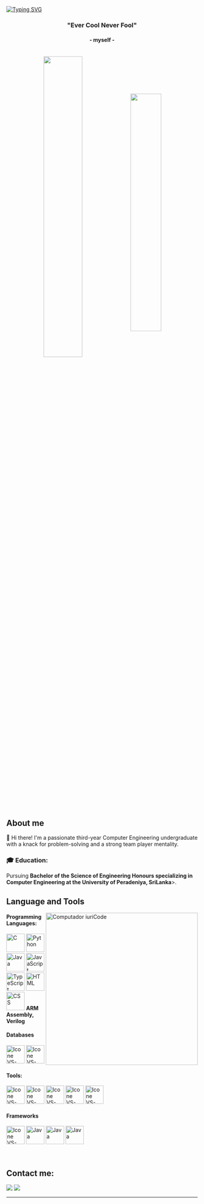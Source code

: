 [![Typing SVG](https://readme-typing-svg.herokuapp.com?color=FF3670&size=35&center=true&vCenter=true&width=1000&lines=Welcome+to+my+GitHub+profile!;I+am+Mohomed+Faseeh;I'm+a+Computer+Engineering+Undergraduate)](https://git.io/typing-svg)

<h3 align="center">"Ever Cool Never Fool"</h3>
<h4 align="center">- myself -</h4>

<br>

<div align="center" style="margin-bottom:200px">
 <img width=45% align="center" src="https://github-readme-stats.vercel.app/api?username=faseehfsh&theme=radical&show_icons=true" />
 <img width=40% align="center" src="https://github-readme-stats.vercel.app/api/top-langs/?username=faseehfsh&layout=compact&theme=radical" />
</div>


<br>

## About me
<p>
  👋 Hi there! I'm a passionate third-year Computer Engineering undergraduate with a knack for problem-solving and a strong team player mentality.
</p>

<h3>🎓 Education:</h3>
<p>
  Pursuing <b>Bachelor of the Science of Engineering Honours specializing in Computer Engineering at the University of Peradeniya, SriLanka</b>></span>.
</p>


## Language and Tools

<img src="https://raw.githubusercontent.com/MicaelliMedeiros/micaellimedeiros/master/image/computer-illustration.png" min-width="400px" max-width="400px" width="400px" align="right" alt="Computador iuriCode">

#### Programming Languages:
 [<img height="48px" width="48px" alt="C" src="https://skillicons.dev/icons?i=c"/>](https://)
 <img height="48px" width="48px" alt="Python" src="https://skillicons.dev/icons?i=python"/>
 <img height="48px" width="48px" alt="Java" src="https://skillicons.dev/icons?i=java"/>
 <img height="48px" width="48px" alt="JavaScript" src="https://skillicons.dev/icons?i=js"/>
 <img height="48px" width="48px" alt="TypeScript" src="https://skillicons.dev/icons?i=typescript"/>
 <img height="48px" width="48px" alt="HTML" src="https://skillicons.dev/icons?i=html"/>
 <img height="48px" width="48px" alt="CSS" src="https://skillicons.dev/icons?i=css"/>
 <b>ARM Assembly, Verilog</b>

#### Databases
 [<img height="48px" width="48px" alt="Icone VS-Code" src="https://skillicons.dev/icons?i=mysql"/>](https://)
 [<img height="48px" width="48px" alt="Icone VS-Code" src="https://skillicons.dev/icons?i=mongodb"/>](https://www.mongodb.com)


#### Tools:

  [<img height="48px" width="48px" alt="Icone VS-Code" src="https://skillicons.dev/icons?i=vscode"/>](https://code.visualstudio.com/)
  [<img height="48px" width="48px" alt="Icone VS-Code" src="https://skillicons.dev/icons?i=github"/>](https://github.com/)
  [<img height="48px" width="48px" alt="Icone VS-Code" src="https://skillicons.dev/icons?i=git"/>](https://git-scm.com/)
  [<img height="48px" width="48px" alt="Icone VS-Code" src="https://skillicons.dev/icons?i=idea"/>](https://intellij.com/)
  [<img height="48px" width="48px" alt="Icone VS-Code" src="https://skillicons.dev/icons?i=pycharm"/>](https://pycharm.com/)

#### Frameworks
 [<img height="48px" width="48px" alt="Icone VS-Code" src="https://skillicons.dev/icons?i=react"/>](https://react.com/)
 <img height="48px" width="48px" alt="Java" src="https://skillicons.dev/icons?i=nodejs"/>
 <img height="48px" width="48px" alt="Java" src="https://skillicons.dev/icons?i=express"/>
 <img height="48px" width="48px" alt="Java" src="https://skillicons.dev/icons?i=androidstudio"/>
 

<br>
<!---  
## Academic Background:

[<img align="left" height="94px" width="94px" alt="Warpnet" src="https://media.licdn.com/dms/image/C4E0BAQG5HFi6nWrpQg/company-logo_200_200/0/1655119369480/grupo_uninter_logo?e=1709164800&v=beta&t=A_gJyj3OZmT1JZNQcxaIJY67jzxMEJMvcpxyq1CwmS0"/>](https://www.uninter.com/)
**Software Engineering Undergraduate** \
[**UNINTER**](https://www.uninter.com/)  • In progress\
Skills: `Agile Methodologies` `Requirements Engineering` `Software Architecture` `Professional Ethics`
`Project Management` `Software Development` `Software Security` `Software Quality`

[<img align="left" height="94px" width="94px" alt="Warpnet" src="https://yt3.googleusercontent.com/rObOEbK1sg50-EG5bF6XWqtUMS5FHsFMA5bOl50UwrXnezjLqovTdtPK6Ql9V-4jGkasyOXs1g=s900-c-k-c0x00ffffff-no-rj"/>](https://www.onebitcode.com/)
**Full Stack Developer** \
[**One Bit Code**](https://www.onebitcode.com/) • In progress \
Skills: `HTML5` `CSS3` `SASS` `Flexbox` `GRID` `Bootstrap` `JavaScript` `Git` `GitHub` `TypeScript` `PostgreSQL` `NodeJs` `ExpressJS` `NextJs`
`Bulma` `MongoDB` `ElectronJS`

<br>
--->


## Contact me:
<div>
<a href = "mailto: faseeh9339@gmail.com"><img loading="lazy" src="https://img.shields.io/badge/Gmail-D14836?style=for-the-badge&logo=gmail&logoColor=white" target="_blank"></a>
<a href="www.linkedin.com/in/mohomedfaseeh" target="_blank"><img loading="lazy" src="https://img.shields.io/badge/-LinkedIn-%230077B5?style=for-the-badge&logo=linkedin&logoColor=white" target="_blank"></a>  
</div>


------

